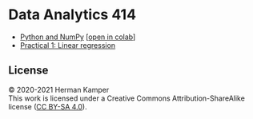 Data Analytics 414
==================

- [Python and NumPy](practicals/python_numpy/python_numpy.ipynb) [[open in colab](https://colab.research.google.com/github/kamperh/data414/blob/main/practicals/python_numpy/python_numpy.ipynb)]
- [Practical 1: Linear regression](https://colab.research.google.com/github/kamperh/data414/blob/main/practicals/linear_regression/data414_linear_regression.ipynb)

License
-------
&copy; 2020-2021 Herman Kamper  
This work is licensed under a Creative Commons Attribution-ShareAlike
license ([CC BY-SA 4.0](http://creativecommons.org/licenses/by-sa/4.0/)).
